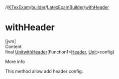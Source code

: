 //[KTexExam](../../../index.md)/[builder](../index.md)/[LatexExamBuilder](index.md)/[withHeader](with-header.md)



# withHeader  
[jvm]  
Content  
final [Unit](https://kotlinlang.org/api/latest/jvm/stdlib/kotlin/-unit/index.html)[withHeader](with-header.md)(Function1<[Header](../-header/index.md), [Unit](https://kotlinlang.org/api/latest/jvm/stdlib/kotlin/-unit/index.html)>config)  
  
More info  


This method allow add header config.

  




